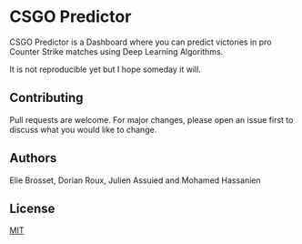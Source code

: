 # CSGO Predictor

CSGO Predictor is a Dashboard where you can predict victories in pro Counter Strike matches using Deep Learning Algorithms.

It is not reproducible yet but I hope someday it will.


## Contributing


Pull requests are welcome. For major changes, please open an issue first to discuss what you would like to change.

## Authors
Elie Brosset, Dorian Roux, Julien Assuied and Mohamed Hassanien


## License
[MIT](https://choosealicense.com/licenses/mit/)

